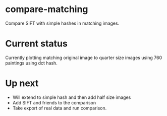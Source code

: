 # compare-matching
Compare SIFT with simple hashes in matching images.

# Current status
Currently plotting matching original image to quarter size images using 760 paintings using dct hash.

# Up next
* Will extend to simple hash and then add half size images
* Add SIFT and friends to the comparison
* Take export of real data and run comparison.